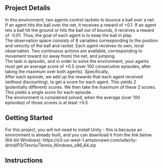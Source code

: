 <h2>Project Details</h2>
<p>
In this environment, two agents control rackets to bounce a ball over a net. If an agent hits the ball over the net, it receives a reward of +0.1. If an agent lets a ball hit the ground or hits the ball out of bounds, it receives a reward of -0.01. Thus, the goal of each agent is to keep the ball in play.
<br>
The observation space consists of 8 variables corresponding to the position and velocity of the ball and racket. Each agent receives its own, local observation. Two continuous actions are available, corresponding to movement toward (or away from) the net, and jumping.
<br>
The task is episodic, and in order to solve the environment, your agents must get an average score of +0.5 (over 100 consecutive episodes, after taking the maximum over both agents). Specifically,
<br>
After each episode, we add up the rewards that each agent received (without discounting), to get a score for each agent. This yields 2 (potentially different) scores. We then take the maximum of these 2 scores.
This yields a single score for each episode.
<br>
The environment is considered solved, when the average (over 100 episodes) of those scores is at least +0.5.
</p>
<h2>Getting Started</h2>
<p>
For this project, you will not need to install Unity - this is because an environment is already built, and you can download it from the link below (64-bit Windows):
https://s3-us-west-1.amazonaws.com/udacity-drlnd/P3/Tennis/Tennis_Windows_x86_64.zip
</p>
<h2>Instructions</h2>
